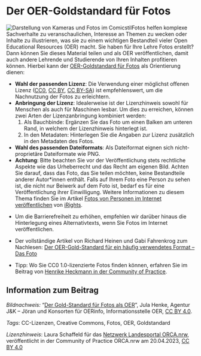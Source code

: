 # Der OER-Goldstandard für Fotos

![Darstellung von Kameras und Fotos im Comicstil](https://open-educational-resources.de/wp-content/uploads/Fotos-Jula-Henke-CCBY4-1024x603.png "Der Gold-Standard für Fotos als OER")Fotos helfen komplexe Sachverhalte zu veranschaulichen, Interesse an Themen zu wecken oder Inhalte zu illustrieren, was sie zu einem wichtigen Bestandteil vieler Open Educational Resources (OER) macht. Sie haben für Ihre Lehre Fotos erstellt? Dann können Sie dieses Material teilen und als OER veröffentlichen, damit auch andere Lehrende und Studierende von Ihren Inhalten profitieren können. Hierbei kann der [OER-Goldstandard für Fotos](https://open-educational-resources.de/goldstandard-foto/) als Orientierung dienen:

- **Wahl der passenden Lizenz**: Die Verwendung einer möglichst offenen Lizenz ([CC0](https://creativecommons.org/publicdomain/zero/1.0/deed.de), [CC BY](https://creativecommons.org/licenses/by/4.0/deed.de), [CC BY-SA](https://creativecommons.org/licenses/by-sa/4.0/deed.de)) ist empfehlenswert, um die Nachnutzung der Fotos zu erleichtern.
- **Anbringung der Lizenz**: Idealerweise ist der Lizenzhinweis sowohl für Menschen als auch für Maschinen lesbar. Um dies zu erreichen, können zwei Arten der Lizenzanbringung kombiniert werden:
    1. Als Bauchbinde: Ergänzen Sie das Foto um einen Balken am unteren Rand, in welchem der Lizenzhinweis hinterlegt ist.
    2. In den Metadaten: Hinterlegen Sie die Angaben zur Lizenz zusätzlich in den Metadaten des Fotos.
- **Wahl des passenden Dateiformats**: Als Dateiformat eignen sich nicht-proprietäre Dateiformate wie PNG.
- **Achtung**: Bitte beachten Sie vor der Veröffentlichung stets rechtliche Aspekte wie das Urheberrecht und das Recht am eigenen Bild. Achten Sie darauf, dass das Foto, das Sie teilen möchten, keine Bestandteile anderer Autor\*innen enthält. Falls auf Ihrem Foto eine Person zu sehen ist, die nicht nur Beiwerk auf dem Foto ist, bedarf es für eine Veröffentlichung ihrer Einwilligung. Weitere Informationen zu diesem Thema finden Sie im Artikel [Fotos von Personen im Internet veröffentlichen](https://irights.info/artikel/fotos-von-personen-im-internet-veroeffentlichen/31594) von [iRights](https://irights.info/).

* Um die Barrierefreiheit zu erhöhen, empfehlen wir darüber hinaus die Hinterlegung eines Alternativtexts, wenn Sie Fotos im Internet veröffentlichen. 

* Der vollständige Artikel von Richard Heinen und Gabi Fahrenkrog zum Nachlesen: [Der OER-Gold-Standard für ein häufig verwendetes Format – Das Foto](https://open-educational-resources.de/goldstandard-foto/) 

* Tipp: Wo Sie CC0 1.0-lizenzierte Fotos finden können, erfahren Sie im Beitrag von [Henrike Heckmann in der Community of Practice](https://community.orca.nrw/content/perma?id=92804). 

## Information zum Beitrag

*Bildnachweis:*  “[Der Gold-Standard für Fotos als OER](https://open-educational-resources.de/goldstandard-foto/)”, Jula Henke, Agentur J&K – Jöran und Konsorten für OERinfo, Informationsstelle OER, [CC BY 4.0](https://creativecommons.org/licenses/by/4.0/legalcode).

*Tags*: CC-Lizenzen, Creative Commons, Fotos, OER, Goldstandard

*Lizenzhinweis*: Laura Schaffeld für das <a href="http://www.orca.nrw/ueber-uns/netzwerk" target="_blank">Netzwerk Landesportal ORCA.nrw</a>, veröffentlicht in der Community of Practice ORCA.nrw am 20.04.2023, <a href="https://creativecommons.org/licenses/by/4.0/" target="_blank">CC BY 4.0</a>
